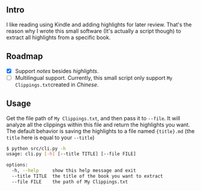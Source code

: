 ## Intro
I like reading using Kindle and adding highlights for later review. That's the reason why I wrote this small software (It's actually a script though) to extract all highlights from a specific book.

## Roadmap
- [x] Support *notes* besides *highlights*.
- [ ] Multilingual support. Currently, this small script only support `My Clippings.txt`created in *Chinese*.

## Usage
Get the file path of `My Clippings.txt`, and then pass it to `--file`. It will analyze all the clippings within this file and return the highlights you want. The default behavior is saving the highlights to a file named `{title}.md` (the `title` here is equal to your `--title`)

```sh
$ python src/cli.py -h
usage: cli.py [-h] [--title TITLE] [--file FILE]

options:
  -h, --help     show this help message and exit
  --title TITLE  the title of the book you want to extract
  --file FILE    the path of My Clippings.txt
```
